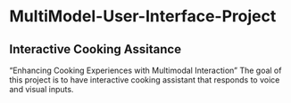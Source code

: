 # MultiModel-User-Interface-Project
##  Interactive Cooking Assitance 
“Enhancing Cooking Experiences with Multimodal Interaction”
The goal of this project is to have interactive cooking assistant that responds to voice and visual inputs.
